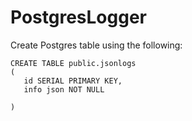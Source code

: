 ﻿# PostgresLogger

Create Postgres table using the following:

```
CREATE TABLE public.jsonlogs
(
   id SERIAL PRIMARY KEY,
   info json NOT NULL

)
```
